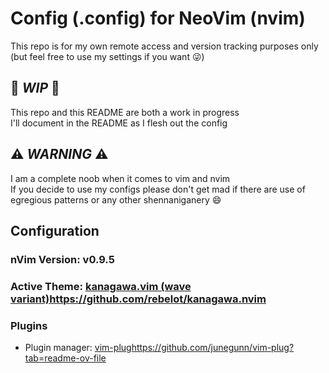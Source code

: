 # Config (.config) for NeoVim (nvim)
This repo is for my own remote access and version tracking purposes only (but feel free to use my settings if you want 😜)

## 🚧 _WIP_ 🚧
This repo and this README are both a work in progress  
I'll document in the README as I flesh out the config  

## ⚠️ _WARNING_ ⚠️
I am a complete noob when it comes to vim and nvim  
If you decide to use my configs please don't get mad if there are use of egregious patterns or any other shennaniganery 😄  

## Configuration
### nVim Version: v0.9.5
### Active Theme: [kanagawa.vim (wave variant)](https://github.com/rebelot/kanagawa.nvim)https://github.com/rebelot/kanagawa.nvim

### Plugins
- Plugin manager: [vim-plug](https://github.com/junegunn/vim-plug?tab=readme-ov-file)https://github.com/junegunn/vim-plug?tab=readme-ov-file


